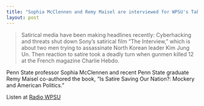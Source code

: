 ```yaml
---
title: "Sophia McClennen and Remy Maisel are interviewed for WPSU's Take Note on *Is Satire Saving our Nation?*"
layout: post
---
```

> Satirical media have been making headlines recently: Cyberhacking and threats shut down Sony’s satirical film “The Interview,” which is about two men trying to assassinate North Korean leader Kim Jung Un. Then reaction to satire took a deadly turn when gunmen killed 12 at the French magazine Charlie Hebdo.

Penn State professor Sophia McClennen and recent Penn State graduate Remy Maisel co-authored the book, “Is Satire Saving Our Nation?: Mockery and American Politics.”    

Listen at [Radio WPSU](https://radio.wpsu.org/post/take-note-satire-saving-our-nation)
